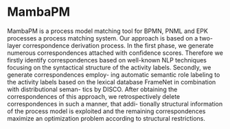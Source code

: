 # MambaPM
MambaPM is a process model matching tool for BPMN, PNML and EPK processes 
a process matching system. Our approach is based on a two-layer correspondence derivation process.
In the first phase, we generate numerous correspondences attached with
confidence scores. Therefore we firstly identify correspondences based
on well-known NLP techniques focusing on the syntactical structure
of the activity labels. Secondly, we generate correspondences employ-
ing automatic semantic role labeling to the activity labels based on the
lexical database FrameNet in combination with distributional seman-
tics by DISCO. After obtaining the correspondences of this approach,
we retrospectively delete correspondences in such a manner, that addi-
tionally structural information of the process model is exploited and the
remaining correspondences maximize an optimization problem according
to structural restrictions.
